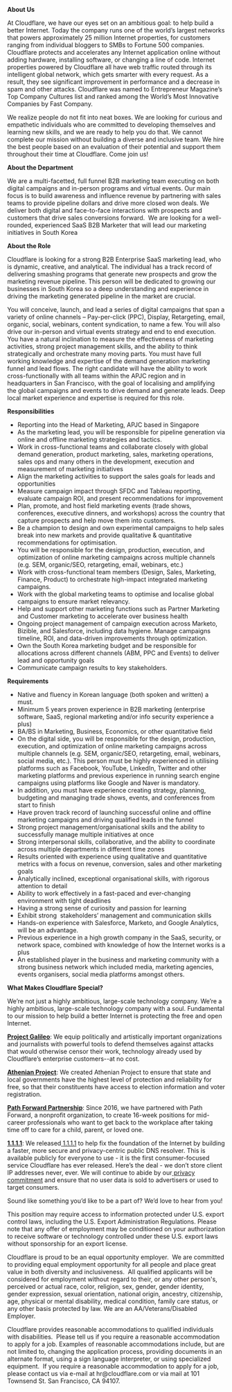 <div class="content-intro">
	<div><strong>About Us</strong></div>
	<div>
		<p><span style="font-weight: 400;">At Cloudflare, we have our eyes set on an ambitious goal: to help build a better Internet. Today the company runs one of the world’s largest networks that powers approximately 25 million Internet properties, for customers ranging from individual bloggers to SMBs to Fortune 500 companies. Cloudflare protects and accelerates any Internet application online without adding hardware, installing software, or changing a line of code. Internet properties powered by Cloudflare all have web traffic routed through its intelligent global network, which gets smarter with every request. As a result, they see significant improvement in performance and a decrease in spam and other attacks. Cloudflare was named to Entrepreneur Magazine’s Top Company Cultures list and ranked among the World’s Most Innovative Companies by Fast Company.</span><span style="font-weight: 400;">&nbsp;</span></p>
		<p><span style="font-weight: 400;">We realize people do not fit into neat boxes. We are looking for curious and empathetic individuals who are committed to developing themselves and learning new skills, and we are ready to help you do that. We cannot complete our mission without building a diverse and inclusive team. We hire the best people based on an evaluation of their potential and support them throughout their time at Cloudflare. Come join us!&nbsp;</span></p>
	</div>
</div>
<p><strong>About the Department</strong></p>
<p><span style="font-weight: 400;">We are a multi-facetted, full funnel B2B marketing team executing on both digital campaigns and in-person programs and virtual events. Our main focus is to build awareness and influence revenue by partnering with sales teams to provide pipeline dollars and drive more closed won deals. We deliver both digital and face-to-face interactions with prospects and customers that drive sales conversions forward.&nbsp; We are looking for a well-rounded, experienced SaaS B2B Marketer that will lead our marketing initiatives in South Korea</span></p>
<p><strong>About the Role</strong></p>
<p><span style="font-weight: 400;">Cloudflare is looking for a strong B2B Enterprise SaaS marketing lead, who is dynamic, creative, and analytical. The individual has a track record of delivering smashing programs that generate new prospects and grow the marketing revenue pipeline. This person will be dedicated to growing our businesses in South Korea so a deep understanding and experience in driving the marketing generated pipeline in the market are crucial.&nbsp;</span></p>
<p><span style="font-weight: 400;">You will conceive, launch, and lead a series of digital campaigns that span a variety of online channels – Pay-per-click (PPC), Display, Retargeting, email, organic, social, webinars, content syndication, to name a few. You will also drive our in-person and virtual events strategy and end to end execution. You have a natural inclination to measure the effectiveness of marketing activities, strong project management skills, and the ability to think strategically and orchestrate many moving parts. You must have full working knowledge and expertise of the demand generation marketing funnel and lead flows. The right candidate will have the ability to work cross-functionally with all teams within the APJC region and in headquarters in San Francisco, with the goal of localising and amplifying the global campaigns and events to drive demand and generate leads. Deep local market experience and expertise is required for this role.</span></p>
<p><strong>Responsibilities</strong></p>
<ul>
	<li style="font-weight: 400;"><span style="font-weight: 400;">Reporting into the Head of Marketing, APJC based in Singapore</span></li>
	<li style="font-weight: 400;"><span style="font-weight: 400;">As the marketing lead, you will be responsible for pipeline generation via online and offline marketing strategies and tactics.&nbsp;</span></li>
	<li style="font-weight: 400;"><span style="font-weight: 400;">Work in cross-functional teams and collaborate closely with global demand generation, product marketing, sales, marketing operations, sales ops and many others in the development, execution and measurement of marketing initiatives</span></li>
	<li style="font-weight: 400;"><span style="font-weight: 400;">Align the marketing activities to support the sales goals for leads and opportunities</span></li>
	<li style="font-weight: 400;"><span style="font-weight: 400;">Measure campaign impact through SFDC and Tableau reporting, evaluate campaign ROI, and present recommendations for improvement</span></li>
	<li style="font-weight: 400;"><span style="font-weight: 400;">Plan, promote, and host field marketing events (trade shows, conferences, executive dinners, and workshops) across the country that capture prospects and help move them into customers.</span></li>
	<li style="font-weight: 400;"><span style="font-weight: 400;">Be a champion to design and own experimental campaigns to help sales break into new markets and provide qualitative &amp; quantitative recommendations for optimisation.</span></li>
	<li style="font-weight: 400;"><span style="font-weight: 400;">You will be responsible for the design, production, execution, and optimization of online marketing campaigns across multiple channels (e.g. SEM, organic/SEO, retargeting, email, webinars, etc.)</span></li>
	<li style="font-weight: 400;"><span style="font-weight: 400;">Work with cross-functional team members (Design, Sales, Marketing, Finance, Product) to orchestrate high-impact integrated marketing campaigns.</span></li>
	<li style="font-weight: 400;"><span style="font-weight: 400;">Work with the global marketing teams to optimise and localise global campaigns to ensure market relevancy.&nbsp;</span></li>
	<li style="font-weight: 400;"><span style="font-weight: 400;">Help and support other marketing functions such as Partner Marketing and Customer marketing to accelerate over business health&nbsp;</span></li>
	<li style="font-weight: 400;"><span style="font-weight: 400;">Ongoing project management of campaign execution across Marketo, Bizible, and Salesforce, including data hygiene. Manage campaigns timeline, ROI, and data-driven improvements through optimization.</span></li>
	<li style="font-weight: 400;"><span style="font-weight: 400;">Own the South Korea marketing budget and be responsible for allocations across different channels (ABM, PPC and Events) to deliver lead and opportunity goals</span></li>
	<li style="font-weight: 400;"><span style="font-weight: 400;">Communicate campaign results to key stakeholders.</span></li>
</ul>
<p><strong>Requirements</strong></p>
<ul>
	<li style="font-weight: 400;"><span style="font-weight: 400;">Native and fluency in Korean language (both spoken and written) a must.</span></li>
	<li style="font-weight: 400;"><span style="font-weight: 400;">Minimum 5 years proven experience in B2B marketing (enterprise software, SaaS, regional marketing and/or info security experience a plus)</span></li>
	<li style="font-weight: 400;"><span style="font-weight: 400;">BA/BS in Marketing, Business, Economics, or other quantitative field</span></li>
	<li style="font-weight: 400;"><span style="font-weight: 400;">On the digital side, you will be responsible for the design, production, execution, and optimization of online marketing campaigns across multiple channels (e.g. SEM, organic/SEO, retargeting, email, webinars, social media, etc.). This person must be highly experienced in utilising platforms such as Facebook, YouTube, LinkedIn, Twitter and other marketing platforms and previous experience in running search engine campaigns using platforms like Google and Naver is mandatory.</span></li>
	<li style="font-weight: 400;"><span style="font-weight: 400;">In addition, you must have experience creating strategy, planning, budgeting and managing trade shows, events, and conferences from start to finish</span></li>
	<li style="font-weight: 400;"><span style="font-weight: 400;">Have proven track record of launching successful online and offline marketing campaigns and driving qualified leads in the funnel</span></li>
	<li style="font-weight: 400;"><span style="font-weight: 400;">Strong project management/organisational skills and the ability to successfully manage multiple initiatives at once</span></li>
	<li style="font-weight: 400;"><span style="font-weight: 400;">Strong interpersonal skills, collaborative, and the ability to coordinate across multiple departments in different time zones</span></li>
	<li style="font-weight: 400;"><span style="font-weight: 400;">Results oriented with experience using qualitative and quantitative metrics with a focus on revenue, conversion, sales and other marketing goals</span></li>
	<li style="font-weight: 400;"><span style="font-weight: 400;">Analytically inclined, exceptional organisational skills, with rigorous attention to detail</span></li>
	<li style="font-weight: 400;"><span style="font-weight: 400;">Ability to work effectively in a fast-paced and ever-changing environment with tight deadlines</span></li>
	<li style="font-weight: 400;"><span style="font-weight: 400;">Having a strong sense of curiosity and passion for learning</span></li>
	<li style="font-weight: 400;"><span style="font-weight: 400;">Exhibit strong&nbsp; stakeholders’ management and communication skills</span></li>
	<li style="font-weight: 400;"><span style="font-weight: 400;">Hands-on experience with Salesforce, Marketo, and Google Analytics, will be an advantage.</span></li>
	<li style="font-weight: 400;"><span style="font-weight: 400;">Previous experience in a high growth company in the SaaS, security, or network space, combined with knowledge of how the Internet works is a plus</span></li>
	<li style="font-weight: 400;"><span style="font-weight: 400;">An established player in the business and marketing community with a strong business network which included media, marketing agencies, events organisers, social media platforms amongst others.</span></li>
</ul>
<div class="content-conclusion">
	<p><strong>What Makes Cloudflare Special?</strong></p>
	<p><span style="font-weight: 400;">We’re not just a highly ambitious, large-scale technology company. We’re a highly ambitious, large-scale technology company with a soul. Fundamental to our mission to help build a better Internet is protecting the free and open Internet.</span></p>
	<p><a href="https://blog.cloudflare.com/protecting-free-expression-online/"><strong>Project Galileo</strong></a><span style="font-weight: 400;">: We equip politically and artistically important organizations and journalists with powerful tools to defend themselves against attacks that would otherwise censor their work, technology already used by Cloudflare’s enterprise customers--at no cost.</span></p>
	<p><strong><a href="https://www.cloudflare.com/athenian/">Athenian Project</a></strong><span style="font-weight: 400;">: We created Athenian Project to ensure that state and local governments have the highest level of protection and reliability for free, so that their constituents have access to election information and voter registration.</span></p>
	<p><a href="https://blog.cloudflare.com/tag/path-forward/"><strong>Path Forward Partnership</strong></a><span style="font-weight: 400;">: Since 2016, we have partnered with Path Forward, a nonprofit organization, to create 16-week positions for mid-career professionals who want to get back to the workplace after taking time off to care for a child, parent, or loved one.</span></p>
	<p><a href="https://1.1.1.1/"><strong>1.1.1.1</strong></a><span style="font-weight: 400;">: We released</span><a href="https://1.1.1.1/"> <span style="font-weight: 400;">1.1.1.1</span></a><span style="font-weight: 400;"> to help fix the foundation of the Internet by building a faster, more secure and privacy-centric public DNS resolver. This is available publicly for everyone to use - it is the first consumer-focused service Cloudflare has ever released. Here’s the deal - we don’t store client IP addresses never, ever. We will continue to abide by our</span><a href="https://developers.cloudflare.com/1.1.1.1/privacy/public-dns-resolver"> privacy commitment</a><span style="font-weight: 400;"> and ensure that no user data is sold to advertisers or used to target consumers.</span></p>
	<p><span style="font-weight: 400;">Sound like something you’d like to be a part of? We’d love to hear from you!</span></p>
	<p><span style="font-weight: 400;">This position may require access to information protected under U.S. export control laws, including the U.S. Export Administration Regulations. Please note that any offer of employment may be conditioned on your authorization to receive software or technology controlled under these U.S. export laws without sponsorship for an export license.</span></p>
	<p><span style="font-weight: 400;">Cloudflare is proud to be an equal opportunity employer. &nbsp;We are committed to providing equal employment opportunity for all people and place great value in both diversity and inclusiveness. &nbsp;All qualified applicants will be considered for employment without regard to their, or any other person's, perceived or actual</span> <span style="font-weight: 400;">race, color, religion, sex, gender, gender identity, gender expression, sexual orientation, national origin, ancestry, citizenship, age, physical or mental disability, medical condition, family care status, or any other basis protected by law. </span><span style="font-weight: 400;">We are an AA/Veterans/Disabled Employer.</span></p>
	<p><span style="font-weight: 400;">Cloudflare provides reasonable accommodations to qualified individuals with disabilities. &nbsp;Please tell us if you require a reasonable accommodation to apply for a job. Examples of reasonable accommodations include, but are not limited to, changing the application process, providing documents in an alternate format, using a sign language interpreter, or using specialized equipment. &nbsp;If you require a reasonable accommodation to apply for a job, please contact us via e-mail at </span><span style="font-weight: 400;">hr@cloudflare.com</span><span style="font-weight: 400;"> or via mail at 101 Townsend St. San Francisco, CA 94107.</span></p>
</div>